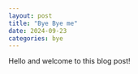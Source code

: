 ```yaml
---
layout: post
title: "Bye Bye me"
date: 2024-09-23
categories: bye
---
```


Hello and welcome to this blog post!